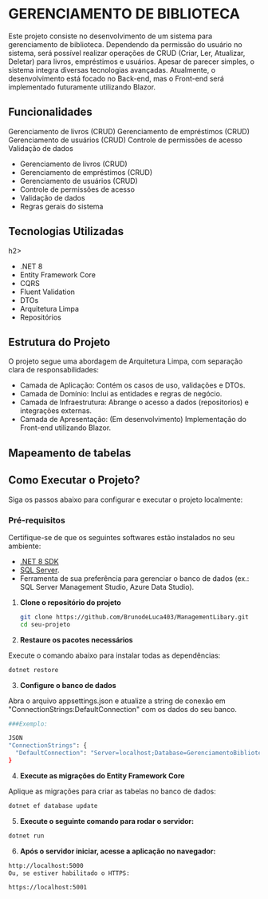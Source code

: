 <h1>GERENCIAMENTO DE BIBLIOTECA</h1>

<p>Este projeto consiste no desenvolvimento de um sistema para gerenciamento de biblioteca. Dependendo da permissão do usuário no sistema, será possível realizar operações de CRUD (Criar, Ler, Atualizar, Deletar) para livros, empréstimos e usuários. Apesar de parecer simples, o sistema integra diversas tecnologias avançadas. Atualmente, o desenvolvimento está focado no Back-end, mas o Front-end será implementado futuramente utilizando Blazor.</p>

<h2>Funcionalidades</h2>

Gerenciamento de livros (CRUD)
Gerenciamento de empréstimos (CRUD)
Gerenciamento de usuários (CRUD)
Controle de permissões de acesso
Validação de dados

<ul>
  <li>Gerenciamento de livros (CRUD)</li>
  <li>Gerenciamento de empréstimos (CRUD)</li>
  <li>Gerenciamento de usuários (CRUD)</li>
  <li>Controle de permissões de acesso </li>
  <li>Validação de dados</li>
  <li>Regras gerais do sistema</li>
</ul>

<h2>Tecnologias Utilizadas</h2>h2>

<ul> 
  <li>.NET 8</li> 
  <li>Entity Framework Core</li> 
  <li>CQRS</li> 
  <li>Fluent Validation</li> 
  <li>DTOs</li> 
  <li>Arquitetura Limpa</li> 
  <li>Repositórios</li> </ul>
  
<h2>Estrutura do Projeto</h2>

<p>O projeto segue uma abordagem de Arquitetura Limpa, com separação clara de responsabilidades:</p>

<ul>
  <li>Camada de Aplicação: Contém os casos de uso, validações e DTOs.</li>
  <li>Camada de Domínio: Inclui as entidades e regras de negócio.</li>
  <li>Camada de Infraestrutura: Abrange o acesso a dados (repositorios) e integrações externas.</li>
  <li>Camada de Apresentação: (Em desenvolvimento) Implementação do Front-end utilizando Blazor.</li>
</ul>


## Mapeamento de tabelas



## Como Executar o Projeto?

Siga os passos abaixo para configurar e executar o projeto localmente:

### Pré-requisitos

Certifique-se de que os seguintes softwares estão instalados no seu ambiente:

- [.NET 8 SDK](https://dotnet.microsoft.com/en-us/download/dotnet/8.0)  
- [SQL Server](https://www.microsoft.com/en-us/sql-server).
- Ferramenta de sua preferência para gerenciar o banco de dados (ex.: SQL Server Management Studio, Azure Data Studio).  


1. **Clone o repositório do projeto**

   ```bash
   git clone https://github.com/BrunodeLuca403/ManagementLibary.git
   cd seu-projeto
   ```   
2. **Restaure os pacotes necessários**

Execute o comando abaixo para instalar todas as dependências:

```bash
dotnet restore
```
3. **Configure o banco de dados**

Abra o arquivo appsettings.json e atualize a string de conexão em "ConnectionStrings:DefaultConnection" com os dados do seu banco.
```bash
###Exemplo:

JSON
"ConnectionStrings": {
  "DefaultConnection": "Server=localhost;Database=GerenciamentoBiblioteca;Trusted_Connection=True;"
}
```
4. **Execute as migrações do Entity Framework Core**

Aplique as migrações para criar as tabelas no banco de dados:

```bash
dotnet ef database update
```
5. **Execute o seguinte comando para rodar o servidor:**

```bash
dotnet run

```
6. **Após o servidor iniciar, acesse a aplicação no navegador:**
```bash
http://localhost:5000
Ou, se estiver habilitado o HTTPS:

https://localhost:5001
```

